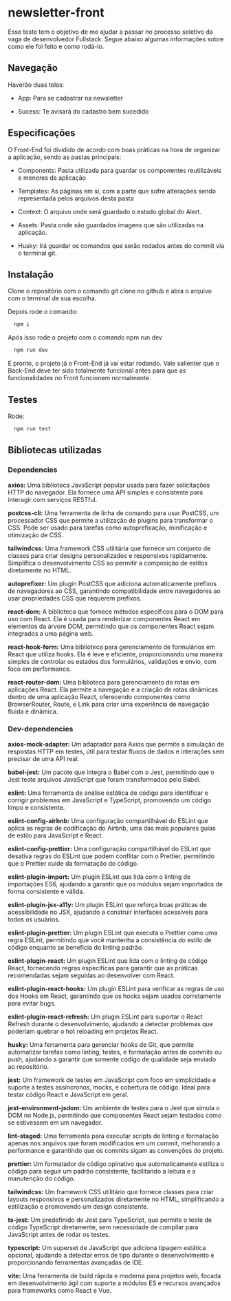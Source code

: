
# newsletter-front

Esse teste tem o objetivo de me ajudar a passar no processo seletivo da vaga de desenvolvedor Fullstack. Segue abaixo algumas informações sobre como ele foi feito e como rodá-lo.

## Navegação

Haverão duas telas:

- App: Para se cadastrar na newsletter

- Sucess: Te avisará do cadastro bem sucedido

## Especificações

O Front-End foi dividido de acordo com boas práticas na hora de organizar a aplicação, sendo as pastas principais:

- Components: Pasta utilizada para guardar os componentes reutilizáveis e menores da aplicação

- Templates: As páginas em si, com a parte que sofre alterações sendo representada pelos arquivos desta pasta

- Context: O arquivo onde será guardado o estado global do Alert.

- Assets: Pasta onde são guardados imagens que são utilizadas na aplicação.

- Husky: Irá guardar os comandos que serão rodados antes do commit via o terminal git.

## Instalação

Clone o repositório com o comando git clone no github e abra o arquivo com o terminal de sua escolha.

Depois rode o comando:

```bash
  npm i
```

Após isso rode o projeto com o comando npm run dev

```bash
  npm run dev
```

E pronto, o projeto já o Front-End já vai estar rodando. Vale salienter que o Back-End deve ter sido totalmente funcional antes para que as funcionalidades no Front funcionem normalmente.

## Testes

Rode:

```bash
  npm run test
```

## Bibliotecas utilizadas

### Dependencies

**axios:** Uma biblioteca JavaScript popular usada para fazer solicitações HTTP do navegador. Ela fornece uma API simples e consistente para interagir com serviços RESTful.

**postcss-cli:** Uma ferramenta de linha de comando para usar PostCSS, um processador CSS que permite a utilização de plugins para transformar o CSS. Pode ser usado para tarefas como autoprefixação, minificação e otimização de CSS.

**tailwindcss:** Uma framework CSS utilitária que fornece um conjunto de classes para criar designs personalizados e responsivos rapidamente. Simplifica o desenvolvimento CSS ao permitir a composição de estilos diretamente no HTML.

**autoprefixer:** Um plugin PostCSS que adiciona automaticamente prefixos de navegadores ao CSS, garantindo compatibilidade entre navegadores ao usar propriedades CSS que requerem prefixos.

**react-dom:** A biblioteca que fornece métodos específicos para o DOM para uso com React. Ela é usada para renderizar componentes React em elementos da árvore DOM, permitindo que os componentes React sejam integrados a uma página web.

**react-hook-form:** Uma biblioteca para gerenciamento de formulários em React que utiliza hooks. Ela é leve e eficiente, proporcionando uma maneira simples de controlar os estados dos formulários, validações e envio, com foco em performance.

**react-router-dom:** Uma biblioteca para gerenciamento de rotas em aplicações React. Ela permite a navegação e a criação de rotas dinâmicas dentro de uma aplicação React, oferecendo componentes como BrowserRouter, Route, e Link para criar uma experiência de navegação fluida e dinâmica.

### Dev-dependencies

**axios-mock-adapter:** Um adaptador para Axios que permite a simulação de respostas HTTP em testes, útil para testar fluxos de dados e interações sem precisar de uma API real.

**babel-jest:** Um pacote que integra o Babel com o Jest, permitindo que o Jest teste arquivos JavaScript que foram transformados pelo Babel.

**eslint:** Uma ferramenta de análise estática de código para identificar e corrigir problemas em JavaScript e TypeScript, promovendo um código limpo e consistente.

**eslint-config-airbnb:** Uma configuração compartilhável do ESLint que aplica as regras de codificação do Airbnb, uma das mais populares guias de estilo para JavaScript e React.

**eslint-config-prettier:** Uma configuração compartilhável do ESLint que desativa regras do ESLint que podem conflitar com o Prettier, permitindo que o Prettier cuide da formatação do código.

**eslint-plugin-import:** Um plugin ESLint que lida com o linting de importações ES6, ajudando a garantir que os módulos sejam importados de forma consistente e válida.

**eslint-plugin-jsx-a11y:** Um plugin ESLint que reforça boas práticas de acessibilidade no JSX, ajudando a construir interfaces acessíveis para todos os usuários.

**eslint-plugin-prettier:** Um plugin ESLint que executa o Prettier como uma regra ESLint, permitindo que você mantenha a consistência do estilo de código enquanto se beneficia do linting padrão.

**eslint-plugin-react:** Um plugin ESLint que lida com o linting de código React, fornecendo regras específicas para garantir que as práticas recomendadas sejam seguidas ao desenvolver com React.

**eslint-plugin-react-hooks:** Um plugin ESLint para verificar as regras de uso dos Hooks em React, garantindo que os hooks sejam usados corretamente para evitar bugs.

**eslint-plugin-react-refresh:** Um plugin ESLint para suportar o React Refresh durante o desenvolvimento, ajudando a detectar problemas que poderiam quebrar o hot reloading em projetos React.

**husky:** Uma ferramenta para gerenciar hooks de Git, que permite automatizar tarefas como linting, testes, e formatação antes de commits ou push, ajudando a garantir que somente código de qualidade seja enviado ao repositório.

**jest:** Um framework de testes em JavaScript com foco em simplicidade e suporte a testes assíncronos, mocks, e cobertura de código. Ideal para testar código React e JavaScript em geral.

**jest-environment-jsdom:** Um ambiente de testes para o Jest que simula o DOM no Node.js, permitindo que componentes React sejam testados como se estivessem em um navegador.

**lint-staged:** Uma ferramenta para executar scripts de linting e formatação apenas nos arquivos que foram modificados em um commit, melhorando a performance e garantindo que os commits sigam as convenções do projeto.

**prettier:** Um formatador de código opinativo que automaticamente estiliza o código para seguir um padrão consistente, facilitando a leitura e a manutenção do código.

**tailwindcss:** Um framework CSS utilitário que fornece classes para criar layouts responsivos e personalizados diretamente no HTML, simplificando a estilização e promovendo um design consistente.

**ts-jest:** Um predefinido de Jest para TypeScript, que permite o teste de código TypeScript diretamente, sem necessidade de compilar para JavaScript antes de rodar os testes.

**typescript:** Um superset de JavaScript que adiciona tipagem estática opcional, ajudando a detectar erros de tipo durante o desenvolvimento e proporcionando ferramentas avançadas de IDE.

**vite:** Uma ferramenta de build rápida e moderna para projetos web, focada em desenvolvimento ágil com suporte a módulos ES e recursos avançados para frameworks como React e Vue.


